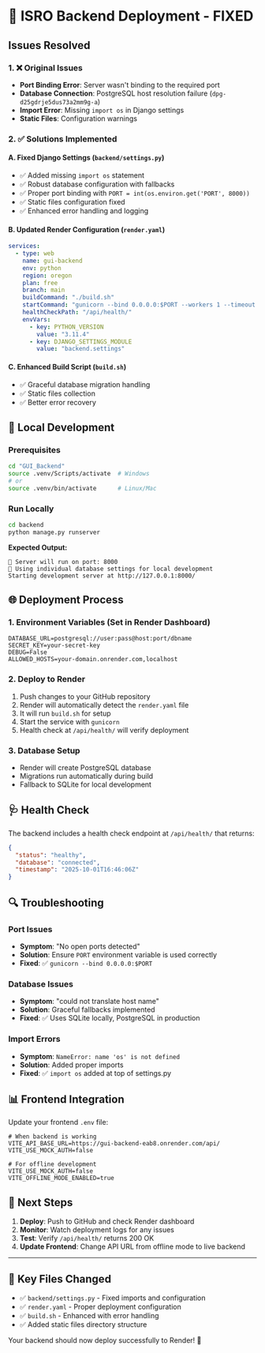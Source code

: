 # 🚀 ISRO Backend Deployment - FIXED

## Issues Resolved

### 1. ❌ **Original Issues**
- **Port Binding Error**: Server wasn't binding to the required port
- **Database Connection**: PostgreSQL host resolution failure (`dpg-d25gdrje5dus73a2mm9g-a`)  
- **Import Error**: Missing `import os` in Django settings
- **Static Files**: Configuration warnings

### 2. ✅ **Solutions Implemented**

#### **A. Fixed Django Settings** (`backend/settings.py`)
- ✅ Added missing `import os` statement
- ✅ Robust database configuration with fallbacks
- ✅ Proper port binding with `PORT = int(os.environ.get('PORT', 8000))`
- ✅ Static files configuration fixed
- ✅ Enhanced error handling and logging

#### **B. Updated Render Configuration** (`render.yaml`)
```yaml
services:
  - type: web
    name: gui-backend
    env: python
    region: oregon
    plan: free
    branch: main
    buildCommand: "./build.sh"
    startCommand: "gunicorn --bind 0.0.0.0:$PORT --workers 1 --timeout 120 backend.wsgi:application"
    healthCheckPath: "/api/health/"
    envVars:
      - key: PYTHON_VERSION
        value: "3.11.4"
      - key: DJANGO_SETTINGS_MODULE
        value: "backend.settings"
```

#### **C. Enhanced Build Script** (`build.sh`)
- ✅ Graceful database migration handling
- ✅ Static files collection
- ✅ Better error recovery

## 🔧 Local Development

### Prerequisites
```bash
cd "GUI_Backend"
source .venv/Scripts/activate  # Windows
# or
source .venv/bin/activate      # Linux/Mac
```

### Run Locally
```bash
cd backend
python manage.py runserver
```

**Expected Output:**
```
🚀 Server will run on port: 8000
🔧 Using individual database settings for local development
Starting development server at http://127.0.0.1:8000/
```

## 🌐 Deployment Process

### 1. **Environment Variables** (Set in Render Dashboard)
```
DATABASE_URL=postgresql://user:pass@host:port/dbname
SECRET_KEY=your-secret-key
DEBUG=False
ALLOWED_HOSTS=your-domain.onrender.com,localhost
```

### 2. **Deploy to Render**
1. Push changes to your GitHub repository
2. Render will automatically detect the `render.yaml` file
3. It will run `build.sh` for setup
4. Start the service with `gunicorn`
5. Health check at `/api/health/` will verify deployment

### 3. **Database Setup**
- Render will create PostgreSQL database
- Migrations run automatically during build
- Fallback to SQLite for local development

## 🩺 Health Check

The backend includes a health check endpoint at `/api/health/` that returns:

```json
{
  "status": "healthy",
  "database": "connected",
  "timestamp": "2025-10-01T16:46:06Z"
}
```

## 🔍 Troubleshooting

### **Port Issues**
- **Symptom**: "No open ports detected"
- **Solution**: Ensure `PORT` environment variable is used correctly
- **Fixed**: ✅ `gunicorn --bind 0.0.0.0:$PORT`

### **Database Issues**  
- **Symptom**: "could not translate host name"
- **Solution**: Graceful fallbacks implemented
- **Fixed**: ✅ Uses SQLite locally, PostgreSQL in production

### **Import Errors**
- **Symptom**: `NameError: name 'os' is not defined`
- **Solution**: Added proper imports
- **Fixed**: ✅ `import os` added at top of settings.py

## 📊 Frontend Integration

Update your frontend `.env` file:
```env
# When backend is working
VITE_API_BASE_URL=https://gui-backend-eab8.onrender.com/api/
VITE_USE_MOCK_AUTH=false

# For offline development  
VITE_USE_MOCK_AUTH=false
VITE_OFFLINE_MODE_ENABLED=true
```

## 🎯 Next Steps

1. **Deploy**: Push to GitHub and check Render dashboard
2. **Monitor**: Watch deployment logs for any issues
3. **Test**: Verify `/api/health/` returns 200 OK
4. **Update Frontend**: Change API URL from offline mode to live backend

---

## 📝 Key Files Changed

- ✅ `backend/settings.py` - Fixed imports and configuration
- ✅ `render.yaml` - Proper deployment configuration  
- ✅ `build.sh` - Enhanced with error handling
- ✅ Added static files directory structure

Your backend should now deploy successfully to Render! 🎉